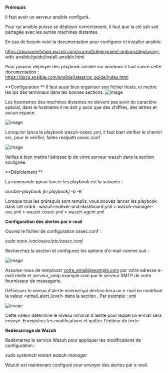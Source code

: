 **Prérequis**

Il faut avoir un serveur ansible configuré.

Pour qu'ansible puisse se déployer correctement, il faut que la clé ssh soit partagée avec les autres machines distantes.

En cas de besoin voici la documentation pour configurer et installer ansible:

https://documentation.wazuh.com/current/deployment-options/deploying-with-ansible/guide/install-ansible.html

Pour pouvoir déployer des playbook ansible sur windows il faut suivre cette documentation :
https://docs.ansible.com/ansible/latest/os_guide/index.html

**Configuration **
Il faut aussi bien organiser son fichier hosts, et mettre les ips des terminaux dans les bonnes sections.
![image](https://github.com/JulenSe/Wazuh_Project/assets/54896656/c2db9e28-be96-4cb3-b191-b0feaa8988b0)

Les hostnames des machines distantes ne doivent pas avoir de caractère spécial, dans le hostname il ne doit y avoir que des chiffres, des lettres et aucun espace.

![image](https://github.com/JulenSe/Wazuh_Project/assets/54896656/d8ec3a8a-b28e-4d91-85f7-341322a97e3f)


Lorsqu’on lance le playbook wazuh-ossec.yml, il faut bien vérifier le chemin src, pour le vérifier, faites realpath ossec.conf

![image](https://github.com/JulenSe/Wazuh_Project/assets/54896656/f69998f6-9371-44a2-9e46-2642898a7d1c)

Veillez à bien mettre l’adresse ip de votre serveur wazuh dans la section soulignée.

**Déploiement **

La commande ppour lancer les playbook est la suivante : 

_ansible-playbook [le playbook] -b -K_

Lorsque tous les prérequis sont remplis, vous pouvez lancer les playbook dans cet ordre :
wazuh-indexer-and-dashboard.yml > wazuh-manager-oss.yml > wazuh-ossec.yml > wazuh-agent.yml

**Configuration des alertes par e-mail**

Ouvrez le fichier de configuration ossec.conf :

_sudo nano /var/ossec/etc/ossec.conf_

Recherchez la section <global> et configurez les options d'e-mail comme suit :

![image](https://github.com/JulenSe/Wazuh_Project/assets/54896656/0e19b817-8bc8-4572-b82a-81ed969ed62f)

Assurez-vous de remplacer votre_email@example.com par votre adresse e-mail réelle et serveur_smtp.example.com par le serveur SMTP de votre fournisseur de messagerie.

Définissez le niveau d'alerte minimal qui déclenchera un e-mail en modifiant la valeur <email_alert_level> dans la section <alerts>. Par exemple :
xml

![image](https://github.com/JulenSe/Wazuh_Project/assets/54896656/46725744-aa86-4f83-aa08-c70dbe452810)

Cette valeur détermine le niveau minimal d'alerte pour lequel un e-mail sera envoyé.
Enregistrez les modifications et quittez l'éditeur de texte.

**Redémarrage de Wazuh**

Redémarrez le service Wazuh pour appliquer les modifications de configuration :

_sudo systemctl restart wazuh-manager_

Wazuh est maintenant configuré pour envoyer des alertes par e-mail.

